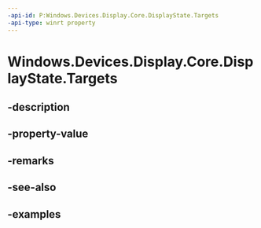 ```yaml
---
-api-id: P:Windows.Devices.Display.Core.DisplayState.Targets
-api-type: winrt property
---
```


<!-- Property syntax.
public IVectorView<DisplayTarget> Targets { get; }
-->

# Windows.Devices.Display.Core.DisplayState.Targets

## -description

## -property-value

## -remarks

## -see-also

## -examples


